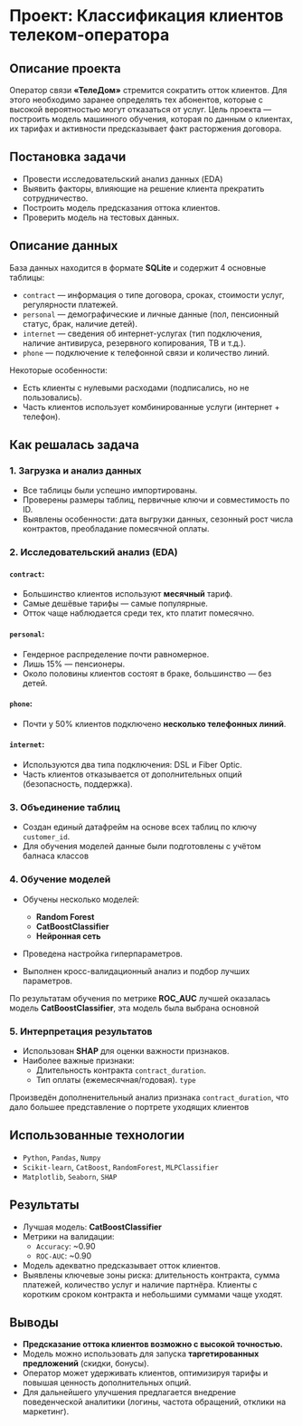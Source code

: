 # Проект: Классификация клиентов телеком-оператора

## Описание проекта

Оператор связи **«ТелеДом»** стремится сократить отток клиентов. Для этого необходимо заранее определять тех абонентов, которые с высокой вероятностью могут отказаться от услуг. Цель проекта — построить модель машинного обучения, которая по данным о клиентах, их тарифах и активности предсказывает факт расторжения договора.

## Постановка задачи

- Провести исследовательский анализ данных (EDA)
- Выявить факторы, влияющие на решение клиента прекратить сотрудничество.
- Построить модель предсказания оттока клиентов.
- Проверить модель на тестовых данных.

## Описание данных

База данных находится в формате **SQLite** и содержит 4 основные таблицы:

- `contract` — информация о типе договора, сроках, стоимости услуг, регулярности платежей.
- `personal` — демографические и личные данные (пол, пенсионный статус, брак, наличие детей).
- `internet` — сведения об интернет-услугах (тип подключения, наличие антивируса, резервного копирования, ТВ и т.д.).
- `phone` — подключение к телефонной связи и количество линий.

Некоторые особенности:

- Есть клиенты с нулевыми расходами (подписались, но не пользовались).
- Часть клиентов использует комбинированные услуги (интернет + телефон).

## Как решалась задача

### 1. Загрузка и анализ данных

- Все таблицы были успешно импортированы.
- Проверены размеры таблиц, первичные ключи и совместимость по ID.
- Выявлены особенности: дата выгрузки данных, сезонный рост числа контрактов, преобладание помесячной оплаты.

### 2. Исследовательский анализ (EDA)

#### `contract`:
- Большинство клиентов используют **месячный** тариф.
- Самые дешёвые тарифы — самые популярные.
- Отток чаще наблюдается среди тех, кто платит помесячно.

#### `personal`:
- Гендерное распределение почти равномерное.
- Лишь 15% — пенсионеры.
- Около половины клиентов состоят в браке, большинство — без детей.

#### `phone`:
- Почти у 50% клиентов подключено **несколько телефонных линий**.

#### `internet`:
- Используются два типа подключения: DSL и Fiber Optic.
- Часть клиентов отказывается от дополнительных опций (безопасность, поддержка).

### 3. Объединение таблиц

- Создан единый датафрейм на основе всех таблиц по ключу `customer_id`.
- Для обучения моделей данные были подготовлены с учётом балнаса классов

### 4. Обучение моделей

- Обучены несколько моделей:
  - **Random Forest**
  - **CatBoostClassifier**
  - **Нейронная сеть**
  
- Проведена настройка гиперпараметров.
- Выполнен кросс-валидационный анализ и подбор лучших параметров.

По результатам обучения по метрике **ROC_AUC** лучшей оказалась модель **CatBoostClassifier**, эта модель была выбрана основной

### 5. Интерпретация результатов

- Использован **SHAP** для оценки важности признаков.
- Наиболее важные признаки:
  - Длительность контракта `contract_duration`.
  - Тип оплаты (ежемесячная/годовая). `type`

Произведён дополненительный анализ признака `contract_duration`, что дало большее представление о портрете уходящих клиентов

## Использованные технологии

- `Python`, `Pandas`, `Numpy`
- `Scikit-learn`, `CatBoost`, `RandomForest`, `MLPClassifier`
- `Matplotlib`, `Seaborn`, `SHAP`

## Результаты

- Лучшая модель: **CatBoostClassifier**
- Метрики на валидации:
  - `Accuracy`: ~0.90
  - `ROC-AUC`: ~0.90
- Модель адекватно предсказывает отток клиентов.
- Выявлены ключевые зоны риска: длительность контракта, сумма платежей, количество услуг и наличие партнёра. Клиенты с коротким сроком контракта и небольшими суммами чаще уходят.

## Выводы

- **Предсказание оттока клиентов возможно с высокой точностью.**
- Модель можно использовать для запуска **таргетированных предложений** (скидки, бонусы).
- Оператор может удерживать клиентов, оптимизируя тарифы и повышая ценность дополнительных опций.
- Для дальнейшего улучшения предлагается внедрение поведенческой аналитики (логины, частота обращений, отклики на маркетинг).

